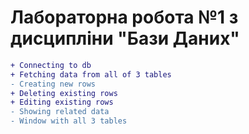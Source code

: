 # Лабораторна робота №1 з дисципліни "Бази Даних"

```diff
+ Connecting to db
+ Fetching data from all of 3 tables
- Creating new rows
+ Deleting existing rows
+ Editing existing rows
- Showing related data
- Window with all 3 tables 
```